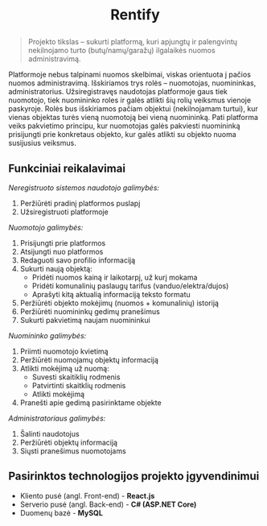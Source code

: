 <h1><p align="center">Rentify</p></h1>

>Projekto tikslas – sukurti platformą, kuri apjungtų ir palengvintų nekilnojamo turto (butų/namų/garažų) ilgalaikės nuomos administravimą.

Platformoje nebus talpinami nuomos skelbimai, viskas orientuota į pačios nuomos administravimą. Išskiriamos trys rolės – nuomotojas, nuomininkas, administratorius. Užsiregistravęs naudotojas platformoje gaus tiek nuomotojo, tiek nuomininko roles ir galės atlikti šių rolių veiksmus vienoje paskyroje. Rolės bus išskiriamos pačiam objektui (nekilnojamam turtui), kur vienas objektas turės vieną nuomotoją bei vieną nuomininką. Pati platforma veiks pakvietimo principu, kur nuomotojas galės pakviesti nuomininką prisijungti prie konkretaus objekto, kur galės atlikti su objekto nuoma susijusius veiksmus.

## Funkciniai reikalavimai
*Neregistruoto sistemos naudotojo galimybės:*
1. Peržiūrėti pradinį platformos puslapį
2. Užsiregistruoti platformoje

*Nuomotojo galimybės:*
1. Prisijungti prie platformos
2. Atsijungti nuo platformos
3. Redaguoti savo profilio informaciją
4. Sukurti naują objektą:
     - Pridėti nuomos kainą ir laikotarpį, už kurį mokama
     - Pridėti komunalinių paslaugų tarifus (vanduo/elektra/dujos)
     - Aprašyti kitą aktualią informaciją teksto formatu
5. Peržiūrėti objekto mokėjimų (nuomos + komunalinių) istoriją
6. Peržiūrėti nuomininkų gedimų pranešimus
7. Sukurti pakvietimą naujam nuomininkui

*Nuomininko galimybės:*
1. Priimti nuomotojo kvietimą
2. Peržiūrėti nuomojamų objektų informaciją
3. Atlikti mokėjimą už nuomą:
     - Suvesti skaitiklių rodmenis
     - Patvirtinti skaitklių rodmenis
     - Atlikti mokėjimą
4. Pranešti apie gedimą pasirinktame objekte

*Administratoriaus galimybės:*
1. Šalinti naudotojus
2. Peržiūrėti objektų informaciją
3. Siųsti pranešimus nuomotojams


## Pasirinktos technologijos projekto įgyvendinimui
- Kliento pusė (angl. Front-end) - **React.js**
- Serverio pusė (angl. Back-end) - **C# (ASP.NET Core)**
- Duomenų bazė - **MySQL**
